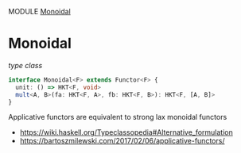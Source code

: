 MODULE [Monoidal](https://github.com/gcanti/fp-ts/blob/master/src/Monoidal.ts)
# Monoidal
*type class*
```ts
interface Monoidal<F> extends Functor<F> {
  unit: () => HKT<F, void>
  mult<A, B>(fa: HKT<F, A>, fb: HKT<F, B>): HKT<F, [A, B]>
}
```
Applicative functors are equivalent to strong lax monoidal functors
- https://wiki.haskell.org/Typeclassopedia#Alternative_formulation
- https://bartoszmilewski.com/2017/02/06/applicative-functors/
